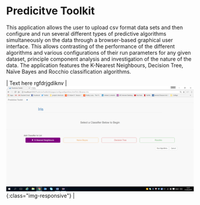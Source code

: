 # Predicitve Toolkit

This application allows the user to upload csv format data sets and then configure and run several different types of predictive algorithms simultaneously on the data through a browser-based graphical user interface. This allows contrasting of the performance of the different algorithms and various configurations of their run parameters for any given dataset, principle component analysis and investigation of the nature of the data. The application features the K-Nearest Neighbours, Decision Tree, Naïve Bayes and Rocchio classification algorithms.


| Text here    rgfdrjgdiknv | ![image-title-here](/docs/Screenshots/image6.png){:class="img-responsive"} |